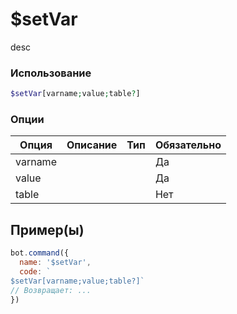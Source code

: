# $setVar
desc
### Использование
```php
$setVar[varname;value;table?]
```

### Опции

| Опция | Описание | Тип | Обязательно |
|--------|-------------|------|----------|
| varname |  |  | Да | 
| value |  |  | Да | 
| table |  |  | Нет |
## Пример(ы)

```javascript
bot.command({
  name: '$setVar',
  code: `
$setVar[varname;value;table?]`
// Возвращает: ...
})
```